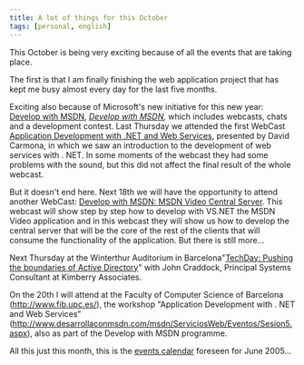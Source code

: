 ```yaml
---
title: A lot of things for this October
tags: [personal, english]
---
```

This October is being very exciting because of all the events that are taking place.  
  
The first is that I am finally finishing the web application project that has kept me busy almost every day for the last five months.  
  
Exciting also because of Microsoft's new initiative for this new year: [Develop with MSDN](http://www.desarrollaconmsdn.com), _[Develop with MSDN](http://www.desarrollaconmsdn.com),_ which includes webcasts, chats and a development contest. Last Thursday we attended the first WebCast [Application Development with .NET and Web Services](https://web.archive.org/web/20051124101924/http://www.desarrollaconmsdn.com/msdn/ServiciosWeb/Eventos/Webcast1.aspx), presented by David Carmona, in which we saw an introduction to the development of web services with . NET. In some moments of the webcast they had some problems with the sound, but this did not affect the final result of the whole webcast.  
  
But it doesn't end here. Next 18th we will have the opportunity to attend another WebCast: [Develop with MSDN: MSDN Video Central Server](http://www.desarrollaconmsdn.com/msdn/ServiciosWeb/Eventos/Webcast2.aspx). This webcast will show step by step how to develop with VS.NET the MSDN Video application and in this webcast they will show us how to develop the central server that will be the core of the rest of the clients that will consume the functionality of the application. But there is still more...  
  
Next Thursday at the Winterthur Auditorium in Barcelona"[TechDay: Pushing the boundaries of Active Directory](http://www.microsoft.com/spain/technet/techday/)" with John Craddock, Principal Systems Consultant at Kimberry Associates.  
  
On the 20th I will attend at the Faculty of Computer Science of Barcelona (http://www.fib.upc.es/), the workshop "Application Development with . NET and Web Services" (http://www.desarrollaconmsdn.com/msdn/ServiciosWeb/Eventos/Sesion5.aspx), also as part of the Develop with MSDN programme.   
  
All this just this month, this is the [events calendar](http://www.desarrollaconmsdn.com/msdn/Calendar.aspx) foreseen for June 2005...  
  
